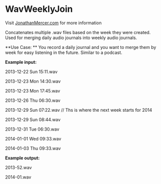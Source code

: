 WavWeeklyJoin
=============

Visit [JonathanMercer.com](http://www.jonathanmercer.com) for more information

Concatenates multiple .wav files based on the week they were created. Used for merging daily audio journals into weekly audio journals.

**Use Case: ** You record a daily journal and you want to merge them by week for easy listening in the future. Similar to a podcast.






**Example input:**

2013-12-22 Sun 15:11.wav

2013-12-23 Mon 14:30.wav

2013-12-23 Mon 17:45.wav

2013-12-26 Thu 06:30.wav

2013-12-29 Sun 07:22.wav // Ths is where the next week starts for 2014

2013-12-29 Sun 08:44.wav

2013-12-31 Tue 06:30.wav

2014-01-01 Wed 09:33.wav

2014-01-03 Thu 09:33.wav


**Example output:**

2013-52.wav

2014-01.wav


